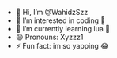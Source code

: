 - 👋 Hi, I’m @WahidzSzz
- 👀 I’m interested in coding 🧠
- 🌱 I’m currently learning lua 🚀
- 😄 Pronouns: Xyzzz1
- ⚡ Fun fact: im so yapping 😂

<!---
WahidzSzz/WahidzSzz is a ✨ special ✨ repository because its `README.md` (this file) appears on your GitHub profile.
You can click the Preview link to take a look at your changes.
--->
